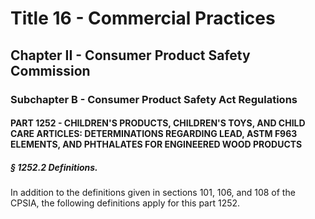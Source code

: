 
# Title 16 - Commercial Practices
## Chapter II - Consumer Product Safety Commission
### Subchapter B - Consumer Product Safety Act Regulations
#### PART 1252 - CHILDREN'S PRODUCTS, CHILDREN'S TOYS, AND CHILD CARE ARTICLES: DETERMINATIONS REGARDING LEAD, ASTM F963 ELEMENTS, AND PHTHALATES FOR ENGINEERED WOOD PRODUCTS
##### § 1252.2 Definitions.

In addition to the definitions given in sections 101, 106, and 108 of the CPSIA, the following definitions apply for this part 1252.

